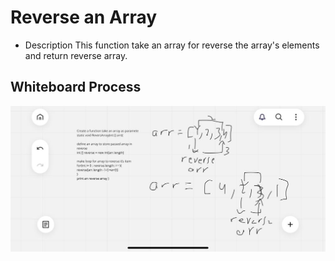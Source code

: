 # Reverse an Array

 - Description
 This function take an array for reverse the array's elements and return reverse array.
 ## Whiteboard Process

   ![image](./image/ReverseArry.jpg)

   

